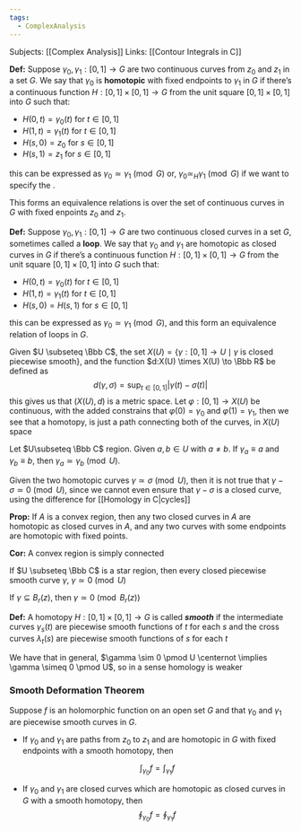 ```yaml
---
tags:
  - ComplexAnalysis
---
```

Subjects: [[Complex Analysis]]
Links: [[Contour Integrals in C]]

**Def:** Suppose $\gamma_0, \gamma_1:[0,1] \to G$ are two continuous curves from $z_0$ and $z_1$ in a set $G$. We say that $\gamma_0$ is **homotopic** with fixed endpoints to $\gamma_1$ in $G$ if there’s a continuous function ${H:[0,1]\times [0,1] \to G}$ from the unit square $[0,1]\times [0,1]$ into $G$ such that:
- $H(0, t) = \gamma_0(t)$ for $t \in [0,1]$
- $H(1, t) = \gamma_1(t)$ for $t \in [0,1]$
- $H(s, 0)= z_0$ for $s \in [0,1]$
- $H(s, 1)= z_1$ for $s \in [0,1]$

this can be expressed as $\gamma_0 \simeq \gamma_1 \pmod G$ or, $\gamma_0 \simeq_H \gamma_1 \pmod G$ if we want to specify the .

This forms an equivalence relations is over the set of continuous curves in $G$ with fixed enpoints $z_0$ and $z_1$.

**Def:** Suppose $\gamma_0, \gamma_1:[0,1] \to G$ are two continuous closed curves in a set $G$, sometimes called a **loop**. We say that $\gamma_0$ and $\gamma_1$ are homotopic as closed curves in $G$ if there’s a continuous function ${H:[0,1]\times [0,1] \to G}$ from the unit square $[0,1]\times [0,1]$ into $G$ such that:
- $H(0, t) = \gamma_0(t)$ for $t \in [0,1]$
- $H(1, t) = \gamma_1(t)$ for $t \in [0,1]$
- $H(s, 0)= H(s, 1)$ for $s \in [0,1]$

this can be expressed as $\gamma_0 \simeq \gamma_1 \pmod G$, and this form an equivalence relation of loops in $G$.

Given $U \subseteq \Bbb C$, the set $X(U) = \{\gamma:[0, 1] \to U \mid \gamma \text{ is closed piecewise smooth} \}$, and the function $d:X(U) \times X(U) \to \Bbb R$ be defined as $$d(\gamma, \sigma) = \sup_{t\in[0,1]}|\gamma(t)-\sigma(t)|$$ 
this gives us that $(X(U), d)$ is a metric space. Let $\varphi:[0,1] \to X(U)$ be continuous, with the added constrains that $\varphi(0) = \gamma_0$ and $\varphi(1) = \gamma_1$, then we see that a homotopy, is just a path connecting both of the curves, in $X(U)$ space 

Let $U\subseteq \Bbb C$ region. Given $a, b \in U$ with $a\ne b$. If $\gamma_a \equiv a$ and $\gamma_b \equiv b$, then $\gamma_a \simeq \gamma_b \pmod U$. 

Given the two homotopic curves $\gamma \simeq \sigma \pmod U$, then it is not true that $\gamma - \sigma \simeq 0 \pmod U$, since we cannot even ensure that $\gamma - \sigma$ is a closed curve, using the difference for [[Homology in C|cycles]]

**Prop:** If $A$ is a convex region, then any two closed curves in $A$ are homotopic as closed curves in $A$, and any two curves with some endpoints are homotopic with fixed points.

**Cor:** A convex region is simply connected

If $U \subseteq \Bbb C$ is a star region, then every closed piecewise smooth curve $\gamma$, $\gamma \simeq 0 \pmod U$

If $\gamma \subseteq B_r(z)$, then $\gamma \simeq 0 \pmod {B_r(z)}$  

**Def:** A homotopy $H:[0,1]\times [0,1] \to G$ is called _**smooth**_ if the intermediate curves $\gamma_s(t)$ are piecewise smooth functions of $t$ for each $s$ and the cross curves $\lambda_t(s)$ are piecewise smooth functions of $s$ for each $t$

We have that in general, $\gamma \sim 0 \pmod U \centernot \implies \gamma \simeq 0 \pmod U$, so in a sense homology is weaker

### Smooth Deformation Theorem
Suppose $f$ is an holomorphic function on an open set $G$ and that $\gamma_0$ and $\gamma_1$ are piecewise smooth curves in $G$.

- If $\gamma_0$ and $\gamma_1$ are paths from $z_0$ to $z_1$ and are homotopic in $G$ with fixed endpoints with a smooth homotopy, then
    
    $$ \int_{\gamma_0} f = \int_{\gamma_1} f $$
    
- If $\gamma_0$ and $\gamma_1$ are closed curves which are homotopic as closed curves in $G$ with a smooth homotopy, then
    $$ \oint_{\gamma_0} f = \oint_{\gamma_1} f $$
